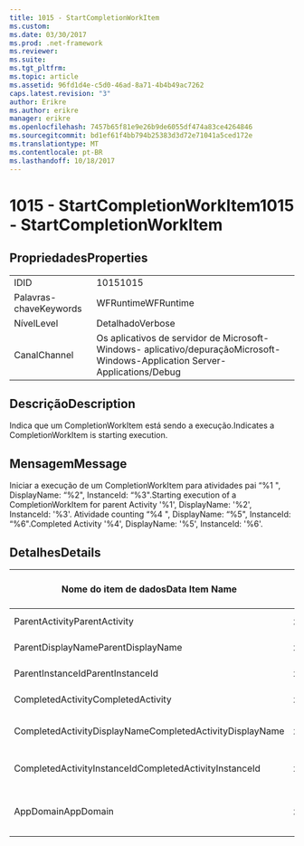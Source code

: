 ```yaml
---
title: 1015 - StartCompletionWorkItem
ms.custom: 
ms.date: 03/30/2017
ms.prod: .net-framework
ms.reviewer: 
ms.suite: 
ms.tgt_pltfrm: 
ms.topic: article
ms.assetid: 96fd1d4e-c5d0-46ad-8a71-4b4b49ac7262
caps.latest.revision: "3"
author: Erikre
ms.author: erikre
manager: erikre
ms.openlocfilehash: 7457b65f81e9e26b9de6055df474a83ce4264846
ms.sourcegitcommit: bd1ef61f4bb794b25383d3d72e71041a5ced172e
ms.translationtype: MT
ms.contentlocale: pt-BR
ms.lasthandoff: 10/18/2017
---
```

# <a name="1015---startcompletionworkitem"></a><span data-ttu-id="cd581-102">1015 - StartCompletionWorkItem</span><span class="sxs-lookup"><span data-stu-id="cd581-102">1015 - StartCompletionWorkItem</span></span>
## <a name="properties"></a><span data-ttu-id="cd581-103">Propriedades</span><span class="sxs-lookup"><span data-stu-id="cd581-103">Properties</span></span>  
  
|||  
|-|-|  
|<span data-ttu-id="cd581-104">ID</span><span class="sxs-lookup"><span data-stu-id="cd581-104">ID</span></span>|<span data-ttu-id="cd581-105">1015</span><span class="sxs-lookup"><span data-stu-id="cd581-105">1015</span></span>|  
|<span data-ttu-id="cd581-106">Palavras-chave</span><span class="sxs-lookup"><span data-stu-id="cd581-106">Keywords</span></span>|<span data-ttu-id="cd581-107">WFRuntime</span><span class="sxs-lookup"><span data-stu-id="cd581-107">WFRuntime</span></span>|  
|<span data-ttu-id="cd581-108">Nível</span><span class="sxs-lookup"><span data-stu-id="cd581-108">Level</span></span>|<span data-ttu-id="cd581-109">Detalhado</span><span class="sxs-lookup"><span data-stu-id="cd581-109">Verbose</span></span>|  
|<span data-ttu-id="cd581-110">Canal</span><span class="sxs-lookup"><span data-stu-id="cd581-110">Channel</span></span>|<span data-ttu-id="cd581-111">Os aplicativos de servidor de Microsoft-Windows- aplicativo/depuração</span><span class="sxs-lookup"><span data-stu-id="cd581-111">Microsoft-Windows-Application Server-Applications/Debug</span></span>|  
  
## <a name="description"></a><span data-ttu-id="cd581-112">Descrição</span><span class="sxs-lookup"><span data-stu-id="cd581-112">Description</span></span>  
 <span data-ttu-id="cd581-113">Indica que um CompletionWorkItem está sendo a execução.</span><span class="sxs-lookup"><span data-stu-id="cd581-113">Indicates a CompletionWorkItem is starting execution.</span></span>  
  
## <a name="message"></a><span data-ttu-id="cd581-114">Mensagem</span><span class="sxs-lookup"><span data-stu-id="cd581-114">Message</span></span>  
 <span data-ttu-id="cd581-115">Iniciar a execução de um CompletionWorkItem para atividades pai “%1 ", DisplayName: “%2", InstanceId: “%3".</span><span class="sxs-lookup"><span data-stu-id="cd581-115">Starting execution of a CompletionWorkItem for parent Activity '%1', DisplayName: '%2', InstanceId: '%3'.</span></span> <span data-ttu-id="cd581-116">Atividade counting “%4 ", DisplayName: “%5", InstanceId: “%6".</span><span class="sxs-lookup"><span data-stu-id="cd581-116">Completed Activity '%4', DisplayName: '%5', InstanceId: '%6'.</span></span>  
  
## <a name="details"></a><span data-ttu-id="cd581-117">Detalhes</span><span class="sxs-lookup"><span data-stu-id="cd581-117">Details</span></span>  
  
|<span data-ttu-id="cd581-118">Nome do item de dados</span><span class="sxs-lookup"><span data-stu-id="cd581-118">Data Item Name</span></span>|<span data-ttu-id="cd581-119">Tipo de item de dados</span><span class="sxs-lookup"><span data-stu-id="cd581-119">Data Item Type</span></span>|<span data-ttu-id="cd581-120">Descrição</span><span class="sxs-lookup"><span data-stu-id="cd581-120">Description</span></span>|  
|--------------------|--------------------|-----------------|  
|<span data-ttu-id="cd581-121">ParentActivity</span><span class="sxs-lookup"><span data-stu-id="cd581-121">ParentActivity</span></span>|<span data-ttu-id="cd581-122">xs:string</span><span class="sxs-lookup"><span data-stu-id="cd581-122">xs:string</span></span>|<span data-ttu-id="cd581-123">O nome do tipo de atividade pai.</span><span class="sxs-lookup"><span data-stu-id="cd581-123">The type name of the parent activity.</span></span>|  
|<span data-ttu-id="cd581-124">ParentDisplayName</span><span class="sxs-lookup"><span data-stu-id="cd581-124">ParentDisplayName</span></span>|<span data-ttu-id="cd581-125">xs:string</span><span class="sxs-lookup"><span data-stu-id="cd581-125">xs:string</span></span>|<span data-ttu-id="cd581-126">O nome para exibição de atividade pai.</span><span class="sxs-lookup"><span data-stu-id="cd581-126">The display name of the parent activity.</span></span>|  
|<span data-ttu-id="cd581-127">ParentInstanceId</span><span class="sxs-lookup"><span data-stu-id="cd581-127">ParentInstanceId</span></span>|<span data-ttu-id="cd581-128">xs:string</span><span class="sxs-lookup"><span data-stu-id="cd581-128">xs:string</span></span>|<span data-ttu-id="cd581-129">A identificação de instância de atividade pai.</span><span class="sxs-lookup"><span data-stu-id="cd581-129">The instance id of the parent activity.</span></span>|  
|<span data-ttu-id="cd581-130">CompletedActivity</span><span class="sxs-lookup"><span data-stu-id="cd581-130">CompletedActivity</span></span>|<span data-ttu-id="cd581-131">xs:string</span><span class="sxs-lookup"><span data-stu-id="cd581-131">xs:string</span></span>|<span data-ttu-id="cd581-132">O nome do tipo de atividade concluída.</span><span class="sxs-lookup"><span data-stu-id="cd581-132">The type name of the completed activity.</span></span>|  
|<span data-ttu-id="cd581-133">CompletedActivityDisplayName</span><span class="sxs-lookup"><span data-stu-id="cd581-133">CompletedActivityDisplayName</span></span>|<span data-ttu-id="cd581-134">xs:string</span><span class="sxs-lookup"><span data-stu-id="cd581-134">xs:string</span></span>|<span data-ttu-id="cd581-135">O nome para exibição de atividade concluída.</span><span class="sxs-lookup"><span data-stu-id="cd581-135">The display name of the completed activity.</span></span>|  
|<span data-ttu-id="cd581-136">CompletedActivityInstanceId</span><span class="sxs-lookup"><span data-stu-id="cd581-136">CompletedActivityInstanceId</span></span>|<span data-ttu-id="cd581-137">xs:string</span><span class="sxs-lookup"><span data-stu-id="cd581-137">xs:string</span></span>|<span data-ttu-id="cd581-138">A identificação de instância de atividade concluída.</span><span class="sxs-lookup"><span data-stu-id="cd581-138">The instance id of the completed activity.</span></span>|  
|<span data-ttu-id="cd581-139">AppDomain</span><span class="sxs-lookup"><span data-stu-id="cd581-139">AppDomain</span></span>|<span data-ttu-id="cd581-140">xs:string</span><span class="sxs-lookup"><span data-stu-id="cd581-140">xs:string</span></span>|<span data-ttu-id="cd581-141">A cadeia de caracteres retornada por AppDomain.CurrentDomain.FriendlyName.</span><span class="sxs-lookup"><span data-stu-id="cd581-141">The string returned by AppDomain.CurrentDomain.FriendlyName.</span></span>|
